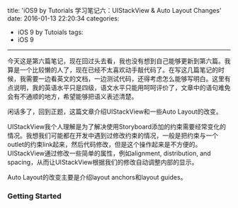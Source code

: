 title: 'iOS9 by Tutorials 学习笔记六：UIStackView & Auto Layout Changes'
date: 2016-01-13 22:20:34
categories:
  - iOS 9 by Tutoials
tags:
  - iOS 9
---

今天这是第六篇笔记，现在回过头去看，我也没有想到自己能够更新到第六篇。我算是一个比较懒的人了，现在已经不太喜欢动手敲代码了。在写这几篇笔记的时候，我需要一边看英文的文档，一边测试代码，还得考虑怎么能够写明白。这里有点说明，我的英语水平只是四级，语文水平只能用呵呵评价了，文章中的语句难免会有不通顺的地方，希望能够把语义表述清楚。    

闲话多了，回到正题，这篇文章介绍UIStackView和一些Auto Layout的改变。   

UIStackView我个人理解是为了解决使用Storyboard添加的约束需要经常变化的情况。我想我们可能都在开发中遇到过修改约束的情况，一般是把约束与一个outlet的约束link起来，然后代码修改，但是这个操作起来是不方便的。UIStackView通过修改一些简单的属性，例如alignment, distribution, and spacing，从而让UIStackView根据我们的修改自动调整内部的显示。    

Auto Layout的改变主要是介绍layout anchors和layout guides。

<!---more--->

### Getting Started
